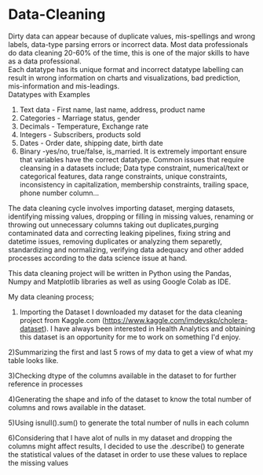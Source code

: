 # Data-Cleaning

Dirty data can appear because of duplicate values, mis-spellings and wrong labels, data-type parsing errors or incorrect data. Most data professionals do data cleaning 20-60% of the time, this is one of the major skills to have as a data professional.  
Each datatype has its unique format and incorrect datatype labelling can result in wrong information on charts and visualizations, bad prediction, mis-information and mis-leadings.                                                                                       
Datatypes with Examples 
1. Text data - First name, last name, address, product name
2. Categories - Marriage status, gender
3. Decimals - Temperature, Exchange rate
4. Integers - Subscribers, products sold
5. Dates - Order date, shipping date, birth date
6. Binary -yes/no, true/false, is_married. It is extremely important ensure that variables have the correct datatype. 
Common issues that require cleansing in a datasets include; Data type constraint, numerical/text or categorical features, data range constraints, unique constraints, inconsistency in capitalization, membership constraints, trailing space, phone number column...


The data cleaning cycle involves importing dataset, merging datasets, identifying missing values, dropping or filling in missing values, renaming or throwing out unnecessary columns  taking out duplicates,purging contaminated data and correcting leaking pipelines, fixing string and datetime issues, removing duplicates or analyzing them separetly, standardizing and normalizing, verifying data adequacy and other added processes according to the data science issue at hand. 


This data cleaning project will be written in Python using the Pandas, Numpy and Matplotlib libraries as well as using Google Colab as IDE.

My data cleaning process; 

1) Importing the Dataset 
I downloaded my dataset for the data cleaning project from Kaggle.com (https://www.kaggle.com/imdevskp/cholera-dataset). I have always been interested in Health Analytics and obtaining this dataset is an opportunity for me to work on something I'd enjoy. 

2)Summarizing the first and last 5 rows of my data to get a view of what my table looks like. 

3)Checking dtype of the columns available in the dataset to for further reference in processes

4)Generating the shape and info of the dataset to know the total number of columns and rows available in the dataset. 

5)Using isnull().sum() to generate the total number of nulls in each column 

6)Considering that I have alot of nulls in my dataset and dropping the columns might affect results, I decided to use the .describe() to generate the statistical values of the dataset in order to use these values to replace the missing values 
